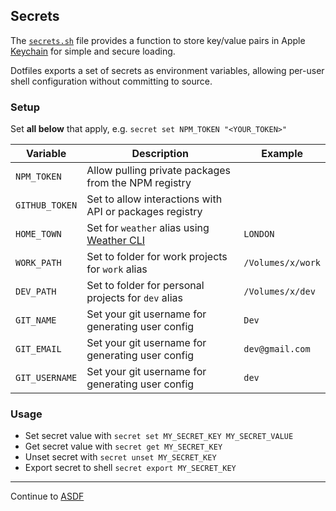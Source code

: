 [Keychain]: https://ss64.com/osx/security.html
[Weather CLI]: https://github.com/chubin/wttr.in
## Secrets

The [`secrets.sh`](../environment/secrets.sh) file provides a function to store key/value pairs in Apple [Keychain] for simple and secure loading.

Dotfiles exports a set of secrets as environment variables, allowing per-user shell configuration without committing to source.

### Setup

Set **all below** that apply, e.g. `secret set NPM_TOKEN "<YOUR_TOKEN>"`

| Variable             | Description                                             | Example                         |
| -------------------- | ------------------------------------------------------- | ------------------------------- |
| `NPM_TOKEN`          | Allow pulling private packages from the NPM registry    |                                 |
| `GITHUB_TOKEN`       | Set to allow interactions with API or packages registry |                                 |
| `HOME_TOWN`          | Set for `weather` alias using [Weather CLI]             | `LONDON`                        |
| `WORK_PATH`          | Set to folder for work projects for `work` alias        | `/Volumes/x/work`               |
| `DEV_PATH`           | Set to folder for personal projects for `dev` alias     | `/Volumes/x/dev`                |
| `GIT_NAME`           | Set your git username for generating user config        | `Dev`                           |
| `GIT_EMAIL`          | Set your git username for generating user config        | `dev@gmail.com`                 |
| `GIT_USERNAME`       | Set your git username for generating user config        | `dev`                           |

### Usage

- Set secret value with `secret set MY_SECRET_KEY MY_SECRET_VALUE`
- Get secret value with `secret get MY_SECRET_KEY`
- Unset secret with `secret unset MY_SECRET_KEY`
- Export secret to shell `secret export MY_SECRET_KEY`

---
Continue to [ASDF](./ASDF.md)
